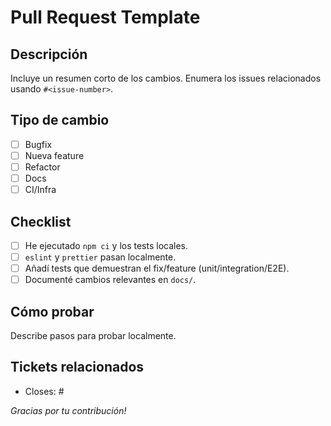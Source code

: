 # Pull Request Template

## Descripción
Incluye un resumen corto de los cambios. Enumera los issues relacionados usando `#<issue-number>`.

## Tipo de cambio
- [ ] Bugfix
- [ ] Nueva feature
- [ ] Refactor
- [ ] Docs
- [ ] CI/Infra

## Checklist
- [ ] He ejecutado `npm ci` y los tests locales.
- [ ] `eslint` y `prettier` pasan localmente.
- [ ] Añadí tests que demuestran el fix/feature (unit/integration/E2E).
- [ ] Documenté cambios relevantes en `docs/`.

## Cómo probar
Describe pasos para probar localmente.

## Tickets relacionados
- Closes: #<issue-number>

*Gracias por tu contribución!*